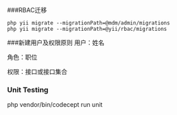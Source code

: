 ###RBAC迁移
```
php yii migrate --migrationPath=@mdm/admin/migrations
php yii migrate --migrationPath=@yii/rbac/migrations
```

###新建用户及权限原则
用户：姓名

角色：职位

权限：接口或接口集合


### Unit Testing

php vendor/bin/codecept run unit 

